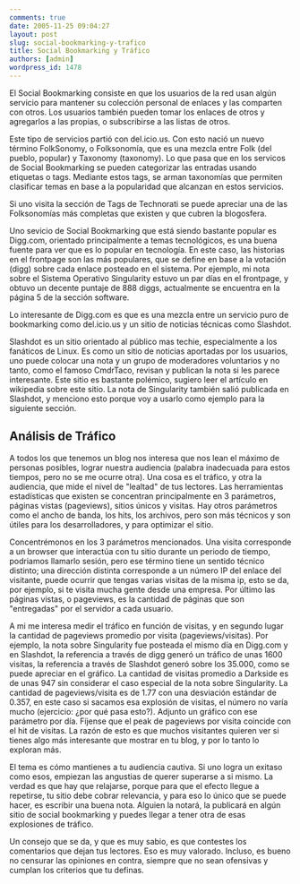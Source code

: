 ```yaml
---
comments: true
date: 2005-11-25 09:04:27
layout: post
slug: social-bookmarking-y-trafico
title: Social Bookmarking y Tráfico
authors: [admin]
wordpress_id: 1478
---
```


El Social Bookmarking consiste en que los usuarios de la red usan algún servicio para mantener su colección personal de enlaces y las comparten con otros. Los usuarios también pueden tomar los enlaces de otros y agregarlos a las propias, o subscribirse a las listas de otros.

Este tipo de servicios partió con del.icio.us. Con esto nació un nuevo término FolkSonomy, o Folksonomía, que es una mezcla entre Folk (del pueblo, popular) y Taxonomy (taxonomy). Lo que pasa que en los servicos de Social Bookmarking se pueden categorizar las entradas usando etiquetas o tags.
Mediante estos tags, se arman taxonomías que permiten clasificar temas en base a la popularidad que alcanzan en estos servicios.

Si uno visita la sección de Tags de Technorati se puede apreciar una de las Folksonomías más completas que existen y que cubren la blogosfera.

Uno sevicio de Social Bookmarking que está siendo bastante popular es Digg.com, orientado principalmente a temas tecnológicos, es una buena fuente para ver que es lo popular en tecnología.
En este caso, las historias en el frontpage son las más populares, que se define en base a la votación (digg) sobre cada enlace posteado en el sistema. Por ejemplo, mi nota sobre el Sistema Operativo Singularity estuvo un par días en el frontpage, y obtuvo un decente puntaje de 888 diggs, actualmente se encuentra en la página 5 de la sección software.

Lo interesante de Digg.com es que es una mezcla entre un servicio puro de bookmarking como del.icio.us y un sitio de noticias técnicas como Slashdot.

Slashdot es un sitio orientado al público mas techie, especialmente a los fanáticos de Linux. Es como un sitio de noticias aportadas por los usuarios, uno puede colocar una nota y un grupo de moderadores voluntarios y no tanto, como el famoso CmdrTaco, revisan y publican la nota si les parece interesante. Este sitio es bastante polémico, sugiero leer el artículo en wikipedia sobre este sitio. La nota de Singularity también salió publicada en Slashdot, y menciono esto porque voy a usarlo como ejemplo para la siguiente sección.

## Análisis de Tráfico

A todos los que tenemos un blog nos interesa que nos lean el máximo de personas posibles, lograr nuestra audiencia (palabra inadecuada para estos tiempos, pero no se me ocurre otra). Una cosa es el tráfico, y otra la audiencia, que mide el nivel de "lealtad" de tus lectores. Las herramientas estadísticas que existen se concentran principalmente en 3 parámetros, páginas vistas (pageviews), sitios únicos y visitas. Hay otros parámetros como el ancho de banda, los hits, los archivos, pero son más técnicos y son útiles para los desarrolladores, y para optimizar el sitio.

Concentrémonos en los 3 parámetros mencionados. Una visita corresponde a un browser que interactúa con tu sitio durante un periodo de tiempo, podriamos llamarlo sesión, pero ese término tiene un sentido técnico distinto; una dirección distinta corresponde a un número IP del enlace del visitante, puede ocurrir que tengas varias visitas de la misma ip, esto se da, por ejemplo, si te visita mucha gente desde una empresa. Por último las páginas vistas, o pageviews, es la cantidad de páginas que son "entregadas" por el servidor a cada usuario.

A mi me interesa medir el tráfico en función de visitas, y en segundo lugar la cantidad de pageviews promedio por visita (pageviews/visitas).
Por ejemplo, la nota sobre Singularity fue posteada el mismo día en Digg.com y en Slashdot, la referencia a través de digg generó un tráfico de unas 1600 visitas, la referencia a través de Slashdot generó sobre los 35.000, como se puede apreciar en el gráfico. La cantidad de visitas promedio a Darkside es de unas 947 sin considerar el caso especial de la nota sobre Singularity. La cantidad de pageviews/visita es de 1.77 con una desviación estándar de 0.357, en este caso si sacamos esa explosión de visitas, el número no varía mucho (ejercicio: ¿por qué pasa esto?). Adjunto un gráfico con ese parámetro por día. Fíjense que el peak de pageviews por visita coincide con el hit de visitas. La razón de esto es que muchos visitantes quieren ver si tienes algo más interesante que mostrar en tu blog, y por lo tanto lo exploran más.

El tema es cómo mantienes a tu audiencia cautiva. Si uno logra un exitaso como esos, empiezan las angustias de querer superarse a si mismo. La verdad es que hay que relajarse, porque para que el efecto llegue a repetirse, tu sitio debe cobrar relevancia, y para eso lo único que se puede hacer, es escribir una buena nota. Alguien la notará, la publicará en algún sitio de social bookmarking y puedes llegar a tener otra de esas explosiones de tráfico.

Un consejo que se da, y que es muy sabio, es que contestes los comentarios que dejan tus lectores. Eso es muy valorado. Incluso, es bueno no censurar las opiniones en contra, siempre que no sean ofensivas y cumplan los criterios que tu definas.
